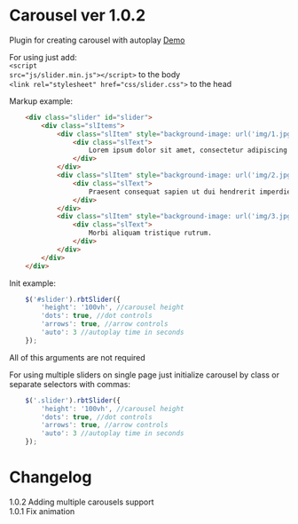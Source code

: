 # Carousel ver 1.0.2

Plugin for creating carousel with autoplay <a href="https://jsfiddle.net/Umkka/ttm6nka6/">Demo</a>

For using just add:
<br><code>&lt;script src="js/slider.min.js">&lt;/script></code> to the body
<br><code>&lt;link rel="stylesheet" href="css/slider.css"></code> to the head

Markup example:
```html
	<div class="slider" id="slider">
		<div class="slItems">
			<div class="slItem" style="background-image: url('img/1.jpg');">
				<div class="slText">
					Lorem ipsum dolor sit amet, consectetur adipiscing elit.
				</div>
			</div>
			<div class="slItem" style="background-image: url('img/2.jpg');">
				<div class="slText">
					Praesent consequat sapien ut dui hendrerit imperdiet.  
				</div>
			</div>
			<div class="slItem" style="background-image: url('img/3.jpg');">
				<div class="slText">
					Morbi aliquam tristique rutrum. 
				</div>
			</div>
		</div>
	</div>
```

Init example:
```javascript
	$('#slider').rbtSlider({
		'height': '100vh', //carousel height
		'dots': true, //dot controls
		'arrows': true, //arrow controls
		'auto': 3 //autoplay time in seconds
	});
```
All of this arguments are not required

For using multiple sliders on single page just initialize carousel by class or separate selectors with commas:
```javascript
	$('.slider').rbtSlider({
		'height': '100vh', //carousel height
		'dots': true, //dot controls
		'arrows': true, //arrow controls
		'auto': 3 //autoplay time in seconds
	});
```

# Changelog

1.0.2 Adding multiple carousels support
<br>1.0.1 Fix animation
